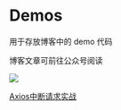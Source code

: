 # Demos

用于存放博客中的 demo 代码

博客文章可前往公众号阅读

![](https://feiben-1253434158.cos.ap-guangzhou.myqcloud.com/PicGo/qrcode_for_gh_6c8243f94d03_258.jpg)


[Axios中断请求实战](./abort-req)

